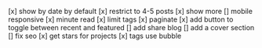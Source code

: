 [x] show by date by default
[x] restrict to 4-5 posts
[x] show more
[] mobile responsive
[x] minute read
[x] limit tags
[x] paginate
[x] add button to toggle between recent and featured
[] add share blog
[] add a cover section
[] fix seo
[x] get stars for projects
[x] tags use bubble
